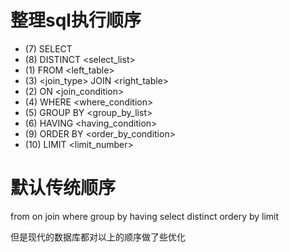 # 整理sql执行顺序
* (7)     SELECT 
* (8)     DISTINCT <select_list>
* (1)     FROM <left_table>
* (3)     <join_type> JOIN <right_table>
* (2)     ON <join_condition>
* (4)     WHERE <where_condition>
* (5)     GROUP BY <group_by_list>
* (6)     HAVING <having_condition>
* (9)     ORDER BY <order_by_condition>
* (10)    LIMIT <limit_number>


# 默认传统顺序
from on join where group by having
select distinct ordery by limit

 但是现代的数据库都对以上的顺序做了些优化
